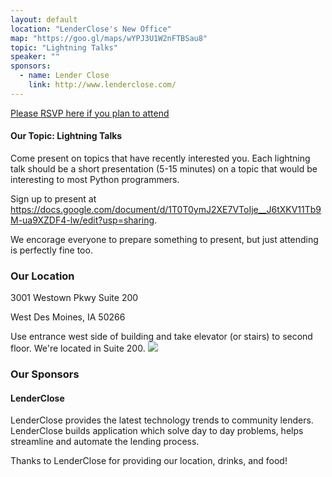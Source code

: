 ```yaml
---
layout: default
location: "LenderClose's New Office"
map: "https://goo.gl/maps/wYPJ3U1W2nFTBSau8"
topic: "Lightning Talks"
speaker: ""
sponsors:
  - name: Lender Close
    link: http://www.lenderclose.com/
---
```


[Please RSVP here if you plan to attend](...)

#### Our Topic: Lightning Talks

Come present on topics that have recently interested you. Each lightning talk
should be a short presentation (5-15 minutes) on a topic that would be interesting
to most Python programmers.

Sign up to present at https://docs.google.com/document/d/1T0T0ymJ2XE7VToIje__J6tXKV11Tb9M-ua9XZDF4-lw/edit?usp=sharing.

We encorage everyone to prepare something to present, but just attending is perfectly fine too.

### Our Location

3001 Westown Pkwy Suite 200

West Des Moines, IA 50266

Use entrance west side of building and take elevator (or stairs) to second floor. We're located in Suite 200.
<img src="static/img/lenderclose_location.png" />

### Our Sponsors

#### LenderClose

LenderClose provides the latest technology trends to community lenders. LenderClose builds application which solve day to day problems, helps streamline and automate the lending process.


Thanks to LenderClose for providing our location, drinks, and food!
